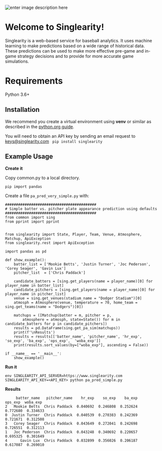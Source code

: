 ![enter image description here](http://beta3.singlearity.com/static/assets/Logo-PNG.png)
# Welcome to Singlearity!


Singlearity is a web-based service for baseball analytics.  It uses machine learning to make predictions based on a wide range of historical data.    These predictions can be used to make more effective pre-game and in-game strategy decisions and to provide for more accurate game simulations.


# Requirements

Python 3.6+

## Installation

We recommend you create a virtual environment using **venv** or similar as described in the [python.org guide](https://packaging.python.org/guides/installing-using-pip-and-virtual-environments/).

You will need to obtain an API key by sending an email request to keys@singlearity.com
``` pip install singlearity```


## Example Usage

**Create it**

Copy common.py to a local directory.

```pip import pandas```

Create a file ```pa_pred_very_simple.py``` with:

```
##########################################
# Simple batter vs. pitcher plate appearance prediction using defaults
##########################################
from common import sing
from pprint import pprint


from singlearity import State, Player, Team, Venue, Atmosphere, Matchup, ApiException
from singlearity.rest import ApiException

import pandas as pd

def show_example():
    batter_list = ['Mookie Betts', 'Justin Turner', 'Joc Pederson', 'Corey Seager', 'Gavin Lux']
    pitcher_list  = ['Chris Paddack']

    candidate_batters = [sing.get_players(name = player_name)[0] for player_name in batter_list]
    candidate_pitchers = [sing.get_players(name = player_name)[0] for player_name in pitcher_list]
    venue = sing.get_venues(stadium_name = "Dodger Stadium")[0]
    atmosph = Atmosphere(venue, temperature = 70, home_team = sing.get_teams(name = "Dodgers")[0])

    matchups = ([Matchup(batter = m, pitcher = p,
        atmosphere = atmosph, state=State()) for m in candidate_batters for p in candidate_pitchers])
    results = pd.DataFrame(sing.get_pa_sim(matchups))
    print(f'\nResults')
    results = results[['batter_name', 'pitcher_name', 'hr_exp', 'so_exp', 'ba_exp', 'ops_exp',  'woba_exp']]
    print(results.sort_values(by=["woba_exp"], ascending = False))

if __name__ == '__main__':
    show_example()

```

**Run it**
```
env SINGLEARITY_API_SERVER=https://www.singlearity.com SINGLEARITY_API_KEY=<API_KEY> python pa_pred_simple.py 
```
**Results**
```
     batter_name   pitcher_name    hr_exp    so_exp    ba_exp   ops_exp  woba_exp
2   Mookie Betts  Chris Paddack  0.040692  0.246808  0.252624  0.772680  0.334633
0  Justin Turner  Chris Paddack  0.040539  0.270383  0.242369  0.721671  0.312508
3   Corey Seager  Chris Paddack  0.043649  0.272041  0.242698  0.726551  0.312113
1   Joc Pederson  Chris Paddack  0.043248  0.340692  0.220657  0.695325  0.301649
4      Gavin Lux  Chris Paddack  0.032899  0.356026  0.206187  0.617087  0.269010
```

